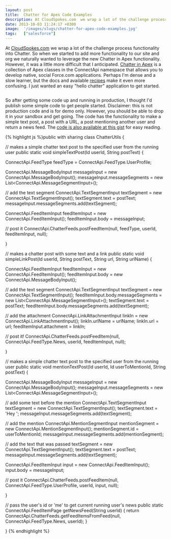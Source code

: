 ```yaml
---
layout: post
title:  Chatter for Apex Code Examples
description: At CloudSpokes.com  we wrap a lot of the challenge process functionality into Chatter. So when we started to add more functionality to our site and org we naturally wanted to leverage the new Chatter in Apex functionality. However, it was a little more difficult that I anticipated. Chatter in Apex is a collection of Apex classes in the ConnectApi namespace that allows you to develop native, social Force.com applications. Perhaps Im dense and a slow learner, but the docs and available recipes  ma
date: 2013-10-03 11:24:17 +0300
image:  '/images/slugs/chatter-for-apex-code-examples.jpg'
tags:   ["salesforce"]
---
```

<p>At <a href="http://www.cloudspokes.com">CloudSpokes.com</a> we wrap a lot of the challenge process functionality into Chatter. So when we started to add more functionality to our site and org we naturally wanted to leverage the new Chatter in Apex functionality. However, it was a little more difficult that I anticipated. <a href="http://www.salesforce.com/us/developer/docs/apexcode/Content/connectAPI_overview.htm">Chatter in Apex</a> is a collection of Apex classes in the ConnectApi namespace that allows you to develop native, social Force.com applications. Perhaps I'm dense and a slow learner, but the docs and available <a href="http://developer.force.com/cookbook/recipe/connect-in-apex-pilot">recipes</a> make it even more confusing. I just wanted an easy "hello chatter" application to get started.</p>
<p><a href="http://res.cloudinary.com/blog-jeffdouglas-com/image/upload/v1400327587/chatter-apex-started_gi5fvv.png"><img src="http://res.cloudinary.com/blog-jeffdouglas-com/image/upload/v1400327587/chatter-apex-started_gi5fvv.png" alt="" title="chatter for apex" ></a></p>
<p>So after getting some code up and running in production, I thought I'd publish some simple code to get people started. Disclaimer: this is not production code and is for demo only. However, you should be able to drop it in your sandbox and get going. The code has the functionality to make a simple text post, a post with a URL, a post mentioning another user and return a news feed. The <a href="https://gist.github.com/jeffdonthemic/6808389">code is also available at this gist</a> for easy reading.</p>
{% highlight js %}public with sharing class ChatterUtils {

 // makes a simple chatter text post to the specified user from the running user 
 public static void simpleTextPost(Id userId, String postText) { 

  ConnectApi.FeedType feedType = ConnectApi.FeedType.UserProfile;

  ConnectApi.MessageBodyInput messageInput = new ConnectApi.MessageBodyInput();
  messageInput.messageSegments = new List<ConnectApi.MessageSegmentInput>();

  // add the text segment
  ConnectApi.TextSegmentInput textSegment = new ConnectApi.TextSegmentInput();
  textSegment.text = postText;
  messageInput.messageSegments.add(textSegment);

  ConnectApi.FeedItemInput feedItemInput = new ConnectApi.FeedItemInput();
  feedItemInput.body = messageInput;

  // post it
  ConnectApi.ChatterFeeds.postFeedItem(null, feedType, userId, feedItemInput, null); 

 } 

 // makes a chatter post with some text and a link
 public static void simpleLinkPost(Id userId, String postText, String url, String urlName) {  

  ConnectApi.FeedItemInput feedItemInput = new ConnectApi.FeedItemInput();
  feedItemInput.body = new ConnectApi.MessageBodyInput();

  // add the text segment
  ConnectApi.TextSegmentInput textSegment = new ConnectApi.TextSegmentInput();
  feedItemInput.body.messageSegments = new List<ConnectApi.MessageSegmentInput>();
  textSegment.text = postText;
  feedItemInput.body.messageSegments.add(textSegment);

  // add the attachment
  ConnectApi.LinkAttachmentInput linkIn = new ConnectApi.LinkAttachmentInput();
  linkIn.urlName = urlName;
  linkIn.url = url;
  feedItemInput.attachment = linkIn;

  // post it!
  ConnectApi.ChatterFeeds.postFeedItem(null, ConnectApi.FeedType.News, userId, feedItemInput, null);

 }  

 // makes a simple chatter text post to the specified user from the running user 
 public static void mentionTextPost(Id userId, Id userToMentionId, String postText) { 

  ConnectApi.MessageBodyInput messageInput = new ConnectApi.MessageBodyInput();
  messageInput.messageSegments = new List<ConnectApi.MessageSegmentInput>();

  // add some text before the mention
  ConnectApi.TextSegmentInput textSegment = new ConnectApi.TextSegmentInput();
  textSegment.text = 'Hey ';
  messageInput.messageSegments.add(textSegment);

  // add the mention
  ConnectApi.MentionSegmentInput mentionSegment = new ConnectApi.MentionSegmentInput();
  mentionSegment.id = userToMentionId;
  messageInput.messageSegments.add(mentionSegment);

  // add the text that was passed
  textSegment = new ConnectApi.TextSegmentInput();
  textSegment.text = postText;
  messageInput.messageSegments.add(textSegment);

  ConnectApi.FeedItemInput input = new ConnectApi.FeedItemInput();
  input.body = messageInput;

  // post it
  ConnectApi.ChatterFeeds.postFeedItem(null, ConnectApi.FeedType.UserProfile, userId, input, null);

 } 

 // pass the user's id or 'me' to get current running user's news 
 public static ConnectApi.FeedItemPage getNewsFeed(String userId) { 
  return ConnectApi.ChatterFeeds.getFeedItemsFromFeed(null, ConnectApi.FeedType.News, userId);
 } 

}
{% endhighlight %}

